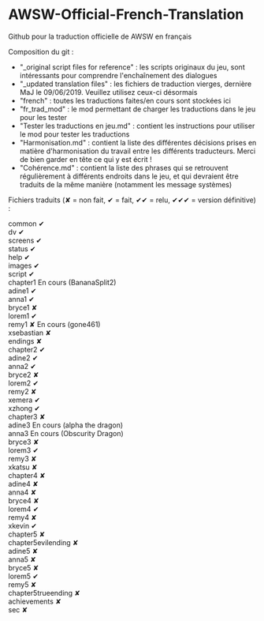 # AWSW-Official-French-Translation
Github pour la traduction officielle de AWSW en français

Composition du git :<br/>
- "_original script files for reference" : les scripts originaux du jeu, sont intéressants pour comprendre l'enchaînement des dialogues
- "_updated translation files" : les fichiers de traduction vierges, dernière MaJ le 09/06/2019. Veuillez utilisez ceux-ci désormais
- "french" : toutes les traductions faites/en cours sont stockées ici
- "fr_trad_mod" : le mod permettant de charger les traductions dans le jeu pour les tester
- "Tester les traductions en jeu.md" : contient les instructions pour utiliser le mod pour tester les traductions
- "Harmonisation.md" : contient la liste des différentes décisions prises en matière d'harmonisation du travail entre les différents traducteurs. Merci de bien garder en tête ce qui y est écrit !
- "Cohérence.md" : contient la liste des phrases qui se retrouvent régulièrement à différents endroits dans le jeu, et qui devraient être traduits de la même manière (notamment les message systèmes)

Fichiers traduits (✘ = non fait, ✔ = fait, ✔✔ = relu, ✔✔✔ = version définitive) :

common ✔<br/>
dv ✔<br/>
screens ✔<br/>
status ✔<br/>
help ✔<br/>
images ✔<br/>
script ✔<br/>
chapter1 En cours (BananaSplit2) <br/>
adine1 ✔<br/>
anna1 ✔<br/>
bryce1 ✘<br/>
lorem1 ✔<br/>
remy1 ✘ En cours (gone461)<br/>
xsebastian ✘<br/>
endings ✘<br/>
chapter2 ✔<br/>
adine2 ✔<br/>
anna2 ✔<br/>
bryce2 ✘<br/>
lorem2 ✔<br/>
remy2 ✘<br/>
xemera ✔<br/>
xzhong ✔<br/>
chapter3 ✘<br/>
adine3 En cours (alpha the dragon)<br/>
anna3 En cours (Obscurity Dragon)<br/>
bryce3 ✘<br/>
lorem3 ✔<br/>
remy3 ✘<br/>
xkatsu ✘<br/>
chapter4 ✘<br/>
adine4 ✘<br/>
anna4 ✘<br/>
bryce4 ✘<br/>
lorem4 ✔<br/>
remy4 ✘<br/>
xkevin ✔<br/>
chapter5 ✘<br/>
chapter5evilending ✘<br/>
adine5 ✘<br/>
anna5 ✘<br/>
bryce5 ✘<br/>
lorem5 ✔<br/>
remy5 ✘<br/>
chapter5trueending ✘<br/>
achievements ✘<br/>
sec ✘<br/>
